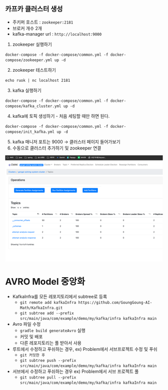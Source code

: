 ## 카프카 클러스터 생성

- 주키퍼 호스트 : `zookeeper:2181`
- 브로커 개수 2개
- kafka-manager url : `http://localhost:9000`



1. zookeeper 실행하기

`docker-compose -f docker-compose/common.yml -f docker-compose/zookeeper.yml up -d`

2. zookeeper 테스트하기

`echo ruok | nc localhost 2181`

3. kafka 실행하기

`docker-compose -f docker-compose/common.yml -f docker-compose/kafka_cluster.yml up -d`

4. kafka에 토픽 생성하기 - 처음 세팅할 때만 하면 된다.

`docker-compose -f docker-compose/common.yml -f docker-compose/init_kafka.yml up -d`

5. kafka 매니저 포트는 9000 → 클러스터 페이지 들어가보기
6. 수동으로 클러스터 추가하기 및 zookeeper 연결

![img.png](img.png)


# AVRO Model 중앙화

- KafkaInfra를 모든 레포지토리에서 subtree로 등록
    - `git remote add kafkaInfra https://github.com/GoungGoung-AI-Math/KafkaInfra.git`
    - `git subtree add --prefix src/main/java/com/example/demo/my/kafka/infra kafkaInfra main`
- Avro 파일 수정
    - `gradle build generateAvro` 실행
    - 커밋 및 배포
    - 다른 레포지토리는 풀 받아서 사용
- 루트에서 수정하고 푸쉬하는 경우, ex) Problem에서 서브프로젝트 수정 및 푸쉬
  - `git 커밋한 후`
  - `git subtree push --prefix src/main/java/com/example/demo/my/kafka/infra kafkaInfra main`
- 서브에서 수정하고 푸쉬하는 경우 ex) Problem에서 서브 프로젝트 풀
  - `git subtree pull --prefix src/main/java/com/example/demo/my/kafka/infra kafkaInfra main`
